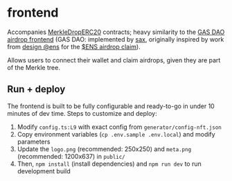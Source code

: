 # frontend

Accompanies [MerkleDropERC20](https://github.com/Anish-Agnihotri/merkle-airdrop-starter/tree/master/contracts) contracts; heavy similarity to the [GAS DAO airdrop frontend](https://www.gasdao.org/) (GAS DAO: implemented by [sax](https://twitter.com/0xsaxophone), originally inspired by work from [design @ens](https://twitter.com/dzneth) for the [$ENS airdrop claim](https://claim.ens.domains/)).

Allows users to connect their wallet and claim airdrops, given they are part of the Merkle tree.

## Run + deploy

The frontend is built to be fully configurable and ready-to-go in under 10 minutes of dev time. Steps to customize and deploy:

1. Modify `config.ts:L9` with exact config from `generator/config-nft.json`
2. Copy environment variables (`cp .env.sample .env.local`) and modify parameters
3. Update the `logo.png` (recommended: 250x250) and `meta.png` (recommended: 1200x637) in `public/`
4. Then, `npm install` (install dependencies) and `npm run dev` to run development build
